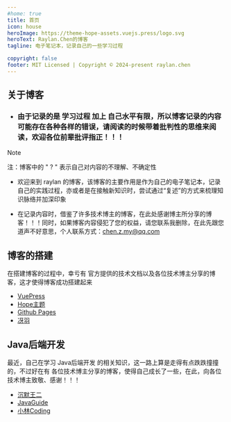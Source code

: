 ```yaml
---
#home: true
title: 首页
icon: house
heroImage: https://theme-hope-assets.vuejs.press/logo.svg
heroText: Raylan.Chen的博客
tagline: 电子笔记本，记录自己的一些学习过程

copyright: false
footer: MIT Licensed | Copyright © 2024-present raylan.chen
---
```


## 关于博客

* ### 由于记录的是 学习过程 加上 自己水平有限，所以博客记录的内容可能存在各种各样的错误，请阅读的时候带着批判性的思维来阅读，欢迎各位前辈批评指正！！！

> [!NOTE]
>
> 注：博客中的 " ? " 表示自己对内容的不理解、不确定性

* 欢迎来到 raylan 的博客，该博客的主要作用是作为自己的电子笔记本，记录自己的实践过程，亦或者是在接触新知识时，尝试通过“复述”的方式来梳理知识脉络并加深印象

* 在记录内容时，借鉴了许多技术博主的博客，在此处感谢博主所分享的博客！！！同时，如果博客内容侵犯了您的权益，请您联系我删除，在此先跟您道声不好意思，个人联系方式：chen.z.my@qq.com  


## 博客的搭建

在搭建博客的过程中，幸亏有 官方提供的技术文档以及各位技术博主分享的博客，这才使得博客成功搭建起来
* [VuePress](https://vuepress.vuejs.org/zh/)
* [Hope主题](https://theme-hope.vuejs.press/zh/)
* [Github Pages](https://docs.github.com/zh/pages/getting-started-with-github-pages/creating-a-github-pages-site)
* [冴羽](https://github.com/mqyqingfeng/Blog/issues/235)


## Java后端开发

最近，自己在学习 Java后端开发 的相关知识，这一路上算是走得有点跌跌撞撞的，不过好在有 各位技术博主分享的博客，使得自己成长了一些，在此，向各位技术博主致敬、感谢！！！

* [沉默王二](https://javabetter.cn/)
* [JavaGuide](https://javaguide.cn/)
* [小林Coding](https://xiaolincoding.com/)

